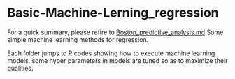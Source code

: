 # Basic-Machine-Lerning_regression

For a quick summary, please refire to [Boston_predictive_analysis.md](https://github.com/Satoru625/Basic-Machine-Lerning_regression/blob/main/Boston_predictive_analysis.md)
Some simple machine learning methods for regression.

Each folder jumps to R codes showing how to execute machine learning models.
some hyper parameters in models are tuned so as to maximize their qualities.
